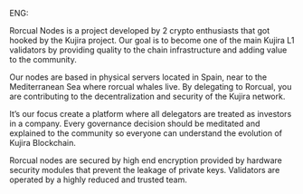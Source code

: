 ENG:

Rorcual Nodes is a project developed by 2 crypto enthusiasts that got hooked by the Kujira project. Our goal is to become one of the main Kujira L1 validators by providing quality to the chain infrastructure and adding value to the community.

Our nodes are based in physical servers located in Spain, near to the Mediterranean Sea where rorcual whales live. By delegating to Rorcual, you are contributing to the decentralization and security of the Kujira network.

It’s our focus create a platform where all delegators are treated as investors in a company. Every  governance decision should be meditated and explained to the community so everyone can understand the evolution of Kujira Blockchain.

Rorcual nodes are secured by high end encryption provided by hardware security  modules that prevent the leakage of private keys. Validators are operated by a highly reduced and trusted team.

